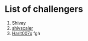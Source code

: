 # List of challengers
1. [Shivay](https://github.com/shivaylamba)
2. [shivscaler](http://github.com/shivscaler)
3. [Harit007x](https://github.com/Harit007x)
fgh